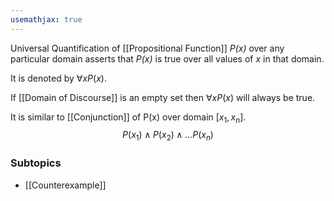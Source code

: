 ```yaml
---
usemathjax: true
---
```


Universal Quantification of [[Propositional Function]] *P(x)* over any particular domain asserts that *P(x)* is true over all values of *x* in that domain.

It is denoted by $\forall xP(x)$.

If [[Domain of Discourse]] is an empty set then $\forall xP(x)$ will always be true.

It is similar to [[Conjunction]] of P(x) over domain [$x_1, x_n$].
$$P(x_1) \wedge P(x_2) \wedge \dots P(x_n)$$

### Subtopics
- [[Counterexample]]